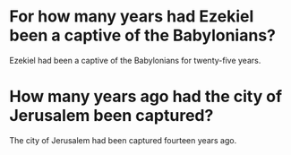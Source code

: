 # For how many years had Ezekiel been a captive of the Babylonians?

Ezekiel had been a captive of the Babylonians for twenty-five years.

# How many years ago had the city of Jerusalem been captured?

The city of Jerusalem had been captured fourteen years ago.

